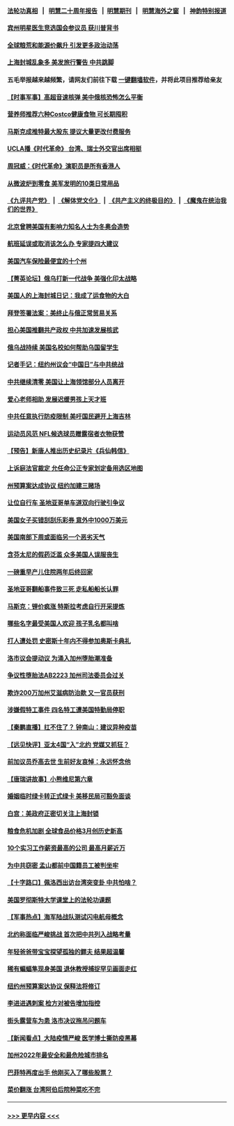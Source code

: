 #### [法轮功真相](https://github.com/gfw-breaker/truth/blob/master/README.md?t=0) &nbsp;&nbsp;|&nbsp;&nbsp; [明慧二十周年报告](https://github.com/gfw-breaker/mh-reports/blob/master/README.md?t=0) &nbsp;&nbsp;|&nbsp;&nbsp;[明慧期刊](https://github.com/gfw-breaker/mh-qikan) &nbsp;&nbsp;|&nbsp;&nbsp; [明慧海外之窗](https://github.com/gfw-breaker/mh-news/blob/master/README.md?t=0) &nbsp;&nbsp;|&nbsp;&nbsp; [神韵特别报道](https://github.com/gfw-breaker/mh-news/blob/master/shenyun.md?t=0)
#### [宾州明星医生竞选国会参议员 获川普背书](../pages/nsc412/n13708413.md?t=04110151) 
#### [全球粮荒和能源价飙升 引发更多政治动荡](../pages/nsc412/n13708301.md?t=04110151) 
#### [上海封城乱象多 美发旅行警告 中共跳脚](../pages/nsc412/n13708361.md?t=04110151) 
#### 五毛举报越来越频繁，请网友们前往下载 [一键翻墙软件](https://github.com/gfw-breaker/ssr-accounts)，并将此项目推荐给亲友
#### [【时事军事】高超音速核弹 美中俄核恐怖怎么平衡](../pages/nsc412/n13707414.md?t=04110151) 
#### [营养师推荐六种Costco健康食物 可长期囤积](../pages/nsc412/n13649272.md?t=04110151) 
#### [马斯克成推特最大股东 提议大量更改付费服务](../pages/nsc412/n13708203.md?t=04110151) 
#### [UCLA播《时代革命》 台湾、瑞士外交官出席相挺](../pages/nsc412/n13708114.md?t=04110151) 
#### [周冠威：《时代革命》演职员是所有香港人](../pages/nsc412/n13708087.md?t=04110151) 
#### [从微波炉到零食 美军发明的10类日常用品](../pages/nsc412/n13705440.md?t=04110151) 
#### [《九评共产党》](https://github.com/begood0513/9ping.md/blob/master/README.md) &nbsp;|&nbsp; [《解体党文化》](../../../../jtdwh.md/blob/master/README.md)  &nbsp;|&nbsp; [《共产主义的终极目的》](../../../../gczydzjmd.md/blob/master/README.md) &nbsp;|&nbsp; [《魔鬼在统治我们的世界》](../../../../mgztzwmdsj.md/blob/master/README.md) 
#### [北京曾聘美国有影响力知名人士为冬奥会造势](../pages/nsc412/n13707718.md?t=04110151) 
#### [航班延误或取消该怎么办 专家提四大建议](../pages/nsc412/n13707537.md?t=04110151) 
#### [美国汽车保险最便宜的十个州](../pages/nsc412/n13707651.md?t=04110151) 
#### [【菁英论坛】俄乌打新一代战争 美强化印太战略](../pages/nsc412/n13707317.md?t=04110151) 
#### [美国人的上海封城日记：我成了运食物的大白](../pages/nsc412/n13707573.md?t=04110151) 
#### [拜登签署法案：美终止与俄正常贸易关系](../pages/nsc412/n13707526.md?t=04110151) 
#### [担心美国推翻共产政权 中共加速发展核武](../pages/nsc412/n13707386.md?t=04110151) 
#### [俄乌战持续 美国名校如何帮助乌国留学生](../pages/nsc412/n13707288.md?t=04110151) 
#### [记者手记：纽约州议会“中国日”与中共统战](../pages/nsc412/n13706265.md?t=04110151) 
#### [中共继续清零 美国让上海领馆部分人员离开](../pages/nsc412/n13707038.md?t=04110151) 
#### [爱心老师相助 发展迟缓男孩上天才班](../pages/nsc412/n13706059.md?t=04110151) 
#### [中共任意执行防疫限制 美吁国民避开上海吉林](../pages/nsc412/n13707124.md?t=04110151) 
#### [运动员风范 NFL候选球员赠露宿者衣物获赞](../pages/nsc412/n13706617.md?t=04110151) 
#### [【预告】新唐人推出历史纪录片《兵仙韩信》](../pages/nsc412/n13705868.md?t=04110151) 
#### [上诉庭法官裁定 允任命公正专家划定备用选区地图](../pages/nsc412/n13706450.md?t=04110151) 
#### [州预算案达成协议 纽约加建三赌场](../pages/nsc412/n13706493.md?t=04110151) 
#### [让位自行车 圣地亚哥单车道双向行驶引争议](../pages/nsc412/n13705840.md?t=04110151) 
#### [美国女子买错刮刮乐彩券 意外中1000万美元](../pages/nsc412/n13705966.md?t=04110151) 
#### [美国南部下周或面临另一个恶劣天气](../pages/nsc412/n13705805.md?t=04110151) 
#### [含芬太尼的假药泛滥 众多美国人误服丧生](../pages/nsc412/n13705964.md?t=04110151) 
#### [一磅重早产儿住院两年后终回家](../pages/nsc412/n13705945.md?t=04110151) 
#### [圣地亚哥翻船事件致三死 走私船船长认罪](../pages/nsc412/n13705941.md?t=04110151) 
#### [马斯克：锂价疯涨 特斯拉考虑自行开采提炼](../pages/nsc412/n13705892.md?t=04110151) 
#### [哪些名字最受美国人欢迎 孩子乳名都叫啥](../pages/nsc412/n13705908.md?t=04110151) 
#### [打人遭处罚 史密斯十年内不得参加奥斯卡典礼](../pages/nsc412/n13705679.md?t=04110151) 
#### [洛市议会提动议 为涌入加州堕胎潮准备](../pages/nsc412/n13705888.md?t=04110151) 
#### [争议性堕胎法AB2223 加州司法委员会过关](../pages/nsc412/n13705876.md?t=04110151) 
#### [欺诈200万加州艾滋病防治款 又一官员获刑](../pages/nsc412/n13705757.md?t=04110151) 
#### [涉嫌假特工事件 四名特工遭美国特勤局停职](../pages/nsc412/n13705580.md?t=04110151) 
#### [【秦鹏直播】扛不住了？ 钟南山：建议异种疫苗](../pages/nsc412/n13705628.md?t=04110151) 
#### [【远见快评】亚太4国“入”北约 党媒又抓狂？](../pages/nsc412/n13705644.md?t=04110151) 
#### [前加议员乔高去世 生前好友哀悼：永远怀念他](../pages/nsc412/n13705513.md?t=04110151) 
#### [【唐瑞讲故事】小熊维尼第六章](../pages/nsc412/n13705590.md?t=04110151) 
#### [婚姻临时绿卡转正式绿卡 美移民局可豁免面谈](../pages/nsc412/n13705138.md?t=04110151) 
#### [白宫：美政府正密切关注上海封锁](../pages/nsc412/n13705565.md?t=04110151) 
#### [粮食危机加剧 全球食品价格3月创历史新高](../pages/nsc412/n13705418.md?t=04110151) 
#### [10个实习工作薪资最高的公司 最高月薪近万](../pages/nsc412/n13705364.md?t=04110151) 
#### [为中共窃密 孟山都前中国籍员工被判坐牢](../pages/nsc412/n13705118.md?t=04110151) 
#### [【十字路口】佩洛西出访台湾突变卦 中共怕啥？](../pages/nsc412/n13704721.md?t=04110151) 
#### [美国罗彻斯特大学课堂上的法轮功课题](../pages/nsc412/n13703554.md?t=04110151) 
#### [【军事热点】海军陆战队测试闪电航母概念](../pages/nsc412/n13702703.md?t=04110151) 
#### [北约称面临严峻挑战 首次把中共列入战略考量](../pages/nsc412/n13704477.md?t=04110151) 
#### [年轻爸爸带宝宝探望孤独的鳏夫 结果超温馨](../pages/nsc412/n13704100.md?t=04110151) 
#### [稀有蝙蝠隼现身美国 退休教授捕捉罕见画面走红](../pages/nsc412/n13703341.md?t=04110151) 
#### [纽约州预算案达协议 保释法将修订](../pages/nsc412/n13703773.md?t=04110151) 
#### [李进进遇刺案 检方对被告增加指控](../pages/nsc412/n13703722.md?t=04110151) 
#### [街头露营车为患 洛市决议拖吊问题车](../pages/nsc412/n13703905.md?t=04110151) 
#### [【新闻看点】大陆疫情严峻 医学博士撕防疫黑幕](../pages/nsc412/n13702782.md?t=04110151) 
#### [加州2022年最安全和最危险城市排名](../pages/nsc412/n13703652.md?t=04110151) 
#### [巴菲特再度出手 他刚买入了哪些股票？](../pages/nsc412/n13703404.md?t=04110151) 
#### [菜价翻涨 台湾阿伯后院种菜吃不完](../pages/nsc412/n13703607.md?t=04110151) 

----
#### [ >>> 更早内容 <<< ](../indexes/nsc412-earlier.md)
